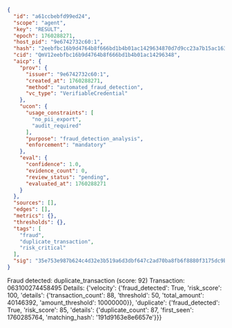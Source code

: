 ```json
{
  "id": "a61ccbebfd99ed24",
  "scope": "agent",
  "key": "RESULT",
  "epoch": 1760288271,
  "host_pid": "9e6742732c60:1",
  "hash": "2eebfbc16b9d4764b8f666bd1b4b01ac1429634870d7d9cc23a7b15ac163f609",
  "cid": "QmV12eebfbc16b9d4764b8f666bd1b4b01ac14296348",
  "aicp": {
    "prov": {
      "issuer": "9e6742732c60:1",
      "created_at": 1760288271,
      "method": "automated_fraud_detection",
      "vc_type": "VerifiableCredential"
    },
    "ucon": {
      "usage_constraints": [
        "no_pii_export",
        "audit_required"
      ],
      "purpose": "fraud_detection_analysis",
      "enforcement": "mandatory"
    },
    "eval": {
      "confidence": 1.0,
      "evidence_count": 0,
      "review_status": "pending",
      "evaluated_at": 1760288271
    }
  },
  "sources": [],
  "edges": [],
  "metrics": {},
  "thresholds": {},
  "tags": [
    "fraud",
    "duplicate_transaction",
    "risk_critical"
  ],
  "sig": "35e753e987b624c4d32e3b519a6d3dbf647c2ad70ba8fb6f8880f3175dc9b7e7"
}
```

Fraud detected: duplicate_transaction (score: 92)
Transaction: 063100274458495
Details: {'velocity': {'fraud_detected': True, 'risk_score': 100, 'details': {'transaction_count': 88, 'threshold': 50, 'total_amount': 40146392, 'amount_threshold': 10000000}}, 'duplicate': {'fraud_detected': True, 'risk_score': 85, 'details': {'duplicate_count': 87, 'first_seen': 1760285764, 'matching_hash': '191d9163e8e6657e'}}}